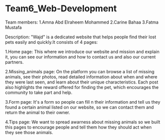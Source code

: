 # Team6_Web-Development
Team members:
1.Amna Abd Elraheem Mohammed
2.Carine Bahaa
3.Fatma Mustafa

Description:
"Wajd" is a dedicated website that helps people find their lost pets easily and quickly.It consists of 4 pages:

1.Home page:
This where we introduce our website and mission and explain it, you can see our information and how to contact us and also our current partners.

2.Missing_animals page:
On the platform you can browse a list of missing animals, see their photos, read detailed information about when and where they were last seen, and learn about their unique characteristics. Each post also highlights the reward offered for finding the pet, which encourages the community to take part and help.

3.Form page:
It's a form so people can fill n their information and tell us they found a certain animal listed on our website, so we can contact them and return the animal to their owner.

4.Tips page:
We want to spread awarness about missing animals so we built this pages to encourage people and tell them how they should act when they see those animals.

